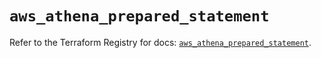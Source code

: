 # `aws_athena_prepared_statement`

Refer to the Terraform Registry for docs: [`aws_athena_prepared_statement`](https://registry.terraform.io/providers/hashicorp/aws/5.48.0/docs/resources/athena_prepared_statement).
